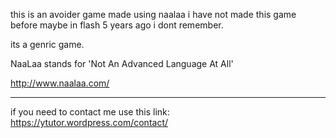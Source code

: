 this is an avoider game made using naalaa i have not made this game before
maybe in flash 5 years ago i dont remember.

its a genric game.

NaaLaa stands for 'Not An Advanced Language At All'

http://www.naalaa.com/


----------------------------------------

if you need to contact me use this link:
https://ytutor.wordpress.com/contact/